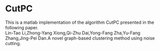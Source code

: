 # CutPC
This is a matlab implementation of the algorithm CutPC presented in the following paper.  
Lin-Tao Li,Zhong-Yang Xiong,Qi-Zhu Dai,Yong-Fang Zha,Yu-Fang Zhang,Jing-Pei Dan.A novel graph-based clustering method using noise cutting.

